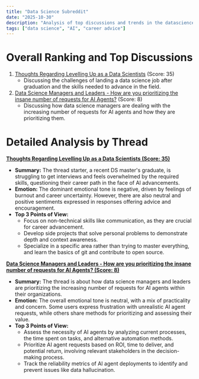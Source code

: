 ```yaml
---
title: "Data Science Subreddit"
date: "2025-10-30"
description: "Analysis of top discussions and trends in the datascience subreddit"
tags: ["data science", "AI", "career advice"]
---
```


# Overall Ranking and Top Discussions
1.  [Thoughts Regarding Levelling Up as a Data Scientists](https://www.reddit.com/r/datascience/comments/1ok1gyf/thoughts_regarding_levelling_up_as_a_data/) (Score: 35)
    *   Discussing the challenges of landing a data science job after graduation and the skills needed to advance in the field.
2.  [Data Science Managers and Leaders - How are you prioritizing the insane number of requests for AI Agents?](https://www.reddit.com/r/datascience/comments/1ojy88b/data_science_managers_and_leaders_how_are_you/) (Score: 8)
    *   Discussing how data science managers are dealing with the increasing number of requests for AI agents and how they are prioritizing them.

# Detailed Analysis by Thread
**[ Thoughts Regarding Levelling Up as a Data Scientists (Score: 35)](https://www.reddit.com/r/datascience/comments/1ok1gyf/thoughts_regarding_levelling_up_as_a_data/)**
*  **Summary:**  The thread starter, a recent DS master's graduate, is struggling to get interviews and feels overwhelmed by the required skills, questioning their career path in the face of AI advancements.
*  **Emotion:** The dominant emotional tone is negative, driven by feelings of burnout and career uncertainty. However, there are also neutral and positive sentiments expressed in responses offering advice and encouragement.
*  **Top 3 Points of View:**
    *   Focus on non-technical skills like communication, as they are crucial for career advancement.
    *   Develop side projects that solve personal problems to demonstrate depth and context awareness.
    *   Specialize in a specific area rather than trying to master everything, and learn the basics of git and contribute to open source.

**[ Data Science Managers and Leaders - How are you prioritizing the insane number of requests for AI Agents? (Score: 8)](https://www.reddit.com/r/datascience/comments/1ojy88b/data_science_managers_and_leaders_how_are_you/)**
*  **Summary:**  The thread is about how data science managers and leaders are prioritizing the increasing number of requests for AI agents within their organizations.
*  **Emotion:** The overall emotional tone is neutral, with a mix of practicality and concern. Some users express frustration with unrealistic AI agent requests, while others share methods for prioritizing and assessing their value.
*  **Top 3 Points of View:**
    *   Assess the necessity of AI agents by analyzing current processes, the time spent on tasks, and alternative automation methods.
    *   Prioritize AI agent requests based on ROI, time to deliver, and potential return, involving relevant stakeholders in the decision-making process.
    *   Track the reliability metrics of AI agent deployments to identify and prevent issues like data hallucination.
